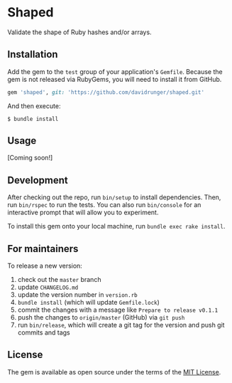 # Shaped

Validate the shape of Ruby hashes and/or arrays.

## Installation

Add the gem to the `test` group of your application's `Gemfile`. Because the gem is not released via
RubyGems, you will need to install it from GitHub.

```ruby
gem 'shaped', git: 'https://github.com/davidrunger/shaped.git'
```

And then execute:

    $ bundle install

## Usage

[Coming soon!]

## Development

After checking out the repo, run `bin/setup` to install dependencies. Then, run `bin/rspec` to run
the tests. You can also run `bin/console` for an interactive prompt that will allow you to
experiment.

To install this gem onto your local machine, run `bundle exec rake install`.

## For maintainers

To release a new version:
1. check out the `master` branch
2. update `CHANGELOG.md`
3. update the version number in `version.rb`
4. `bundle install` (which will update `Gemfile.lock`)
5. commit the changes with a message like `Prepare to release v0.1.1`
6. push the changes to `origin/master` (GitHub) via `git push`
7. run `bin/release`, which will create a git tag for the version and push git commits and tags

## License

The gem is available as open source under the terms of the [MIT
License](https://opensource.org/licenses/MIT).

